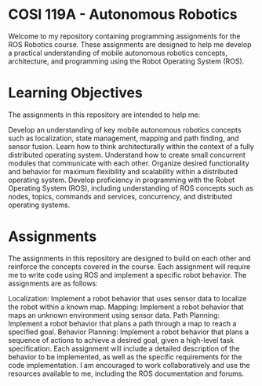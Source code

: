 # **COSI 119A - Autonomous Robotics**

Welcome to my repository containing programming assignments for the ROS Robotics course. These assignments are designed to help me develop a practical understanding of mobile autonomous robotics concepts, architecture, and programming using the Robot Operating System (ROS).

# **Learning Objectives**
The assignments in this repository are intended to help me:

Develop an understanding of key mobile autonomous robotics concepts such as localization, state management, mapping and path finding, and sensor fusion.
Learn how to think architecturally within the context of a fully distributed operating system.
Understand how to create small concurrent modules that communicate with each other.
Organize desired functionality and behavior for maximum flexibility and scalability within a distributed operating system.
Develop proficiency in programming with the Robot Operating System (ROS), including understanding of ROS concepts such as nodes, topics, commands and services, concurrency, and distributed operating systems.

# **Assignments**
The assignments in this repository are designed to build on each other and reinforce the concepts covered in the course. Each assignment will require me to write code using ROS and implement a specific robot behavior. The assignments are as follows:

Localization: Implement a robot behavior that uses sensor data to localize the robot within a known map.
Mapping: Implement a robot behavior that maps an unknown environment using sensor data.
Path Planning: Implement a robot behavior that plans a path through a map to reach a specified goal.
Behavior Planning: Implement a robot behavior that plans a sequence of actions to achieve a desired goal, given a high-level task specification.
Each assignment will include a detailed description of the behavior to be implemented, as well as the specific requirements for the code implementation. I am encouraged to work collaboratively and use the resources available to me, including the ROS documentation and forums.
